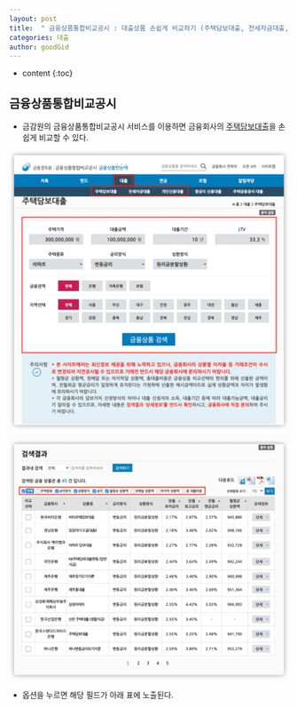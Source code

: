 ```yaml
---
layout: post
title:  " 금융상품통합비교공시 : 대출상품 손쉽게 비교하기 (주택담보대출, 전세자금대출, 개인신용대출) "
categories: 대출
author: goodGid
---
```

* content
{:toc}

## 금융상품통합비교공시

* 금감원의 금융상품통합비교공시 서비스를 이용하면 금융회사의 [주택담보대출](http://finlife.fss.or.kr/mortagageloan/selectMortagageLoan.do?menuId=2000102)을 손쉽게 비교할 수 있다.

![](/assets/img/loan/Loan-Easily-compare-loan-products_1.png)

![](/assets/img/loan/Loan-Easily-compare-loan-products_2.png)

* 옵션을 누르면 해당 필드가 아래 표에 노출된다.